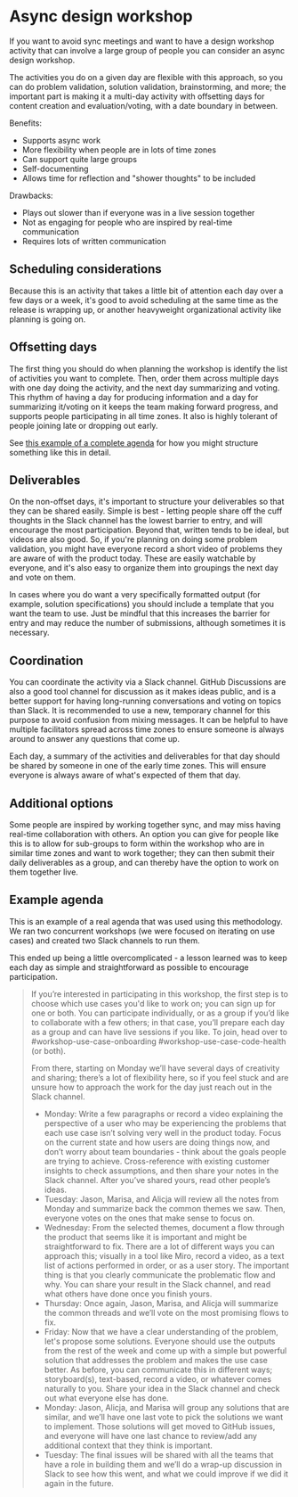 # Async design workshop

If you want to avoid sync meetings and want to have a design workshop activity that can involve a large group of people you can consider an async design workshop.

The activities you do on a given day are flexible with this approach, so you can do problem validation, solution validation, brainstorming, and more; the important part is making it a multi-day activity with offsetting days for content creation and evaluation/voting, with a date boundary in between.

Benefits:

- Supports async work
- More flexibility when people are in lots of time zones
- Can support quite large groups
- Self-documenting
- Allows time for reflection and "shower thoughts" to be included

Drawbacks:

- Plays out slower than if everyone was in a live session together
- Not as engaging for people who are inspired by real-time communication
- Requires lots of written communication

## Scheduling considerations

Because this is an activity that takes a little bit of attention each day over a few days or a week, it's good to avoid scheduling at the same time as the release is wrapping up, or another heavyweight organizational activity like planning is going on.

## Offsetting days

The first thing you should do when planning the workshop is identify the list of activities you want to complete. Then, order them across multiple days with one day doing the activity, and the next day summarizing and voting. This rhythm of having a day for producing information and a day for summarizing it/voting on it keeps the team making forward progress, and supports people participating in all time zones. It also is highly tolerant of people joining late or dropping out early.

See [this example of a complete agenda](#example-agenda) for how you might structure something like this in detail.

## Deliverables

On the non-offset days, it's important to structure your deliverables so that they can be shared easily. Simple is best - letting people share off the cuff thoughts in the Slack channel has the lowest barrier to entry, and will encourage the most participation. Beyond that, written tends to be ideal, but videos are also good. So, if you're planning on doing some problem validation, you might have everyone record a short video of problems they are aware of with the product today. These are easily watchable by everyone, and it's also easy to organize them into groupings the next day and vote on them.

In cases where you do want a very specifically formatted output (for example, solution specifications) you should include a template that you want the team to use. Just be mindful that this increases the barrier for entry and may reduce the number of submissions, although sometimes it is necessary.

## Coordination

You can coordinate the activity via a Slack channel. GitHub Discussions are also a good tool channel for discussion as it makes ideas public, and is a better support for having long-running conversations and voting on topics than Slack. It is recommended to use a new, temporary channel for this purpose to avoid confusion from mixing messages. It can be helpful to have multiple facilitators spread across time zones to ensure someone is always around to answer any questions that come up.

Each day, a summary of the activities and deliverables for that day should be shared by someone in one of the early time zones. This will ensure everyone is always aware of what's expected of them that day.

## Additional options

Some people are inspired by working together sync, and may miss having real-time collaboration with others. An option you can give for people like this is to allow for sub-groups to form within the workshop who are in similar time zones and want to work together; they can then submit their daily deliverables as a group, and can thereby have the option to work on them together live.

## Example agenda

This is an example of a real agenda that was used using this methodology. We ran two concurrent workshops (we were focused on iterating on use cases) and created two Slack channels to run them.

This ended up being a little overcomplicated - a lesson learned was to keep each day as simple and straightforward as possible to encourage participation.

> If you’re interested in participating in this workshop, the first step is to choose which use cases you'd like to work on; you can sign up for one or both. You can participate individually, or as a group if you’d like to collaborate with a few others; in that case, you’ll prepare each day as a group and can have live sessions if you like. To join, head over to #workshop-use-case-onboarding #workshop-use-case-code-health (or both).
>
> From there, starting on Monday we’ll have several days of creativity and sharing; there’s a lot of flexibility here, so if you feel stuck and are unsure how to approach the work for the day just reach out in the Slack channel.
>
> - Monday: Write a few paragraphs or record a video explaining the perspective of a user who may be experiencing the problems that each use case isn’t solving very well in the product today. Focus on the current state and how users are doing things now, and don’t worry about team boundaries - think about the goals people are trying to achieve. Cross-reference with existing customer insights to check assumptions, and then share your notes in the Slack channel. After you’ve shared yours, read other people’s ideas.
> - Tuesday: Jason, Marisa, and Alicja will review all the notes from Monday and summarize back the common themes we saw. Then, everyone votes on the ones that make sense to focus on.
> - Wednesday: From the selected themes, document a flow through the product that seems like it is important and might be straightforward to fix. There are a lot of different ways you can approach this; visually in a tool like Miro, record a video, as a text list of actions performed in order, or as a user story. The important thing is that you clearly communicate the problematic flow and why. You can share your result in the Slack channel, and read what others have done once you finish yours.
> - Thursday: Once again, Jason, Marisa, and Alicja will summarize the common threads and we’ll vote on the most promising flows to fix.
> - Friday: Now that we have a clear understanding of the problem, let's propose some solutions. Everyone should use the outputs from the rest of the week and come up with a simple but powerful solution that addresses the problem and makes the use case better. As before, you can communicate this in different ways; storyboard(s), text-based, record a video, or whatever comes naturally to you. Share your idea in the Slack channel and check out what everyone else has done.
> - Monday: Jason, Alicja, and Marisa will group any solutions that are similar, and we’ll have one last vote to pick the solutions we want to implement. Those solutions will get moved to GitHub issues, and everyone will have one last chance to review/add any additional context that they think is important.
> - Tuesday: The final issues will be shared with all the teams that have a role in building them and we’ll do a wrap-up discussion in Slack to see how this went, and what we could improve if we did it again in the future.
